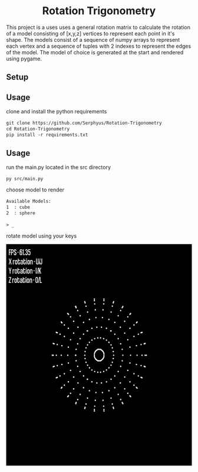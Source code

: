 <h1 align="center">
  Rotation Trigonometry
</h1>

This project is a uses uses a general rotation matrix to calculate the rotation
of a model consisting of [x,y,z] vertices to represent each point in it's shape.
The models consist of a sequence of numpy arrays to represent each vertex and
a sequence of tuples with 2 indexes to represent the edges of the model. The
model of choice is generated at the start and rendered using pygame.

## Setup


## Usage
clone and install the python requirements
```
git clone https://github.com/Serphyus/Rotation-Trigonometry
cd Rotation-Trigonometry
pip install -r requirements.txt
```

## Usage
run the main.py located in the src directory
```
py src/main.py
```

choose model to render
```
Available Models:
1  : cube
2  : sphere

> _
```

rotate model using your keys
<p align="center">
    <img src="/media/demo.gif" height="600">
</p>
